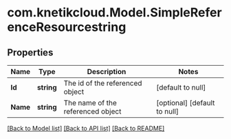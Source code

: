 # com.knetikcloud.Model.SimpleReferenceResourcestring
## Properties

Name | Type | Description | Notes
------------ | ------------- | ------------- | -------------
**Id** | **string** | The id of the referenced object | [default to null]
**Name** | **string** | The name of the referenced object | [optional] [default to null]

[[Back to Model list]](../README.md#documentation-for-models) [[Back to API list]](../README.md#documentation-for-api-endpoints) [[Back to README]](../README.md)

